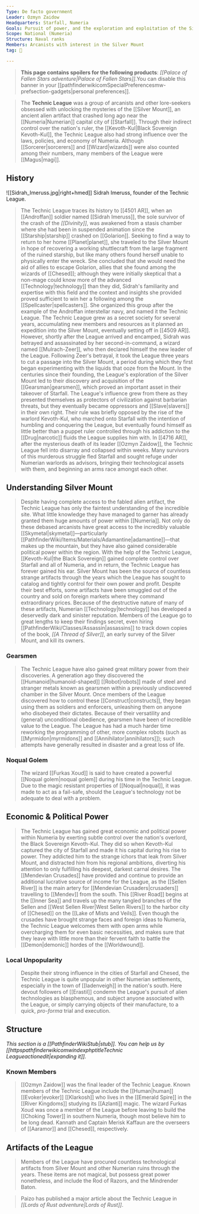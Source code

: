 ```yaml
---
Type: De facto government
Leader: Ozmyn Zaidow
Headquarters: Starfall, Numeria
Goals: Pursuit of power, and the exploration and exploitation of the Silver Mount
Scope: National (Numeria)
Structure: Naval ranks
Members: Arcanists with interest in the Silver Mount
tag: 👥

---
```


> **This page contains spoilers for the following products**: *[[Palace of Fallen Stars adventure|Palace of Fallen Stars]]*.You can disable this banner in your [[pathfinderwikicomSpecialPreferencesmw-prefsection-gadgets|personal preferences]].


> The **Technic League** was a group of arcanists and other lore-seekers obsessed with unlocking the mysteries of the [[Silver Mount]], an ancient alien artifact that crashed long ago near the [[Numeria|Numerian]] capital city of [[Starfall]]. Through their indirect control over the nation's ruler, the [[Kevoth-Kul|Black Sovereign Kevoth-Kul]], the Technic League also had strong influence over the laws, policies, and economy of Numeria. Although [[Sorcerer|sorcerers]] and [[Wizard|wizards]] were also counted among their numbers, many members of the League were [[Magus|magi]].



## History

![[Sidrah_Imeruss.jpg|right+hmed]] 
 Sidrah Imeruss, founder of the Technic League.
> The Technic League traces its history to [[4501 AR]], when an [[Androffan]] soldier named [[Sidrah Imeruss]], the sole survivor of the crash of the *[[Divinity]]*, was awakened from a stasis chamber where she had been in suspended animation since the [[Starship|starship]] crashed on [[Golarion]]. Seeking to find a way to return to her home [[Planet|planet]], she traveled to the Silver Mount in hope of recovering a working shuttlecraft from the large fragment of the ruined starship, but like many others found herself unable to physically enter the wreck. She concluded that she would need the aid of allies to escape Golarion, allies that she found among the wizards of [[Chesed]]; although they were initially skeptical that a non-mage could know more of the advanced [[Technology|technology]] than they did, Sidrah's familiarity and expertise with this field and the context and insights she provided proved sufficient to win her a following among the [[Spellcaster|spellcasters]]. She organized this group after the example of the Androffan interstellar navy, and named it the Technic League.
> The Technic League grew as a secret society for several years, accumulating new members and resources as it planned an expedition into the Silver Mount, eventually setting off in [[4509 AR]]. However, shortly after the League arrived and encamped, Sidrah was betrayed and assassinated by her second-in-command, a wizard named [[Mulrach-Zeer]], who then declared himself the new leader of the League.
> Following Zeer's betrayal, it took the League three years to cut a passage into the Silver Mount, a period during which they first began experimenting with the liquids that ooze from the Mount. In the centuries since their founding, the League's exploration of the Silver Mount led to their discovery and acquisition of the [[Gearsman|gearsmen]], which proved an important asset in their takeover of Starfall. The League's influence grew from there as they presented themselves as protectors of civilization against barbarian threats, but they eventually became oppressors and [[Slave|slavers]] in their own right. Their rule was briefly opposed by the rise of the warlord Kevoth-Kul, who marched onto Starfall with the intention of humbling and conquering the League, but eventually found himself as little better than a puppet ruler controlled through his addiction to the [[Drug|narcotic]] fluids the League supplies him with.
> In [[4716 AR]], after the mysterious death of its leader [[Ozmyn Zaidow]], the Technic League fell into disarray and collapsed within weeks. Many survivors of this murderous struggle fled Starfall and sought refuge under Numerian warlords as advisors, bringing their technological assets with them, and beginning an arms race amongst each other.


## Understanding Silver Mount

> Despite having complete access to the fabled alien artifact, the Technic League has only the faintest understanding of the incredible site. What little knowledge they have managed to garner has already granted them huge amounts of power within [[Numeria]]. Not only do these debased arcanists have great access to the incredibly valuable [[Skymetal|skymetal]]—particularly [[PathfinderWiki/Items/Materials/Adamantine|adamantine]]—that makes up the mountain, but they have also gained considerable political power within the region. With the help of the Technic League, [[Kevoth-Kul|the Black Sovereign]] gained complete control over Starfall and all of Numeria, and in return, the Technic League has forever gained his ear.
> Silver Mount has been the source of countless strange artifacts through the years which the League has sought to catalog and tightly control for their own power and profit. Despite their best efforts, some artifacts have been smuggled out of the country and sold on foreign markets where they command extraordinary prices. Because of the destructive nature of many of these artifacts, Numerian [[Technology|technology]] has developed a deservedly dark and sinister reputation.
> Members of the League go to great lengths to keep their findings secret, even hiring [[PathfinderWiki/Classes/Assassin|assassins]] to track down copies of the book, *[[A Thread of Silver]]*, an early survey of the Silver Mount, and kill its owners.


### Gearsmen

> The Technic League have also gained great military power from their discoveries. A generation ago they discovered the [[Humanoid|humanoid-shaped]] [[Robot|robots]] made of steel and stranger metals known as gearsmen within a previously undiscovered chamber in the Silver Mount. Once members of the League discovered how to control these [[Construct|constructs]], they began using them as soldiers and enforcers, unleashing them on anyone who disobeyed their dictates. Because of their versatility and (general) unconditional obedience, gearsmen have been of incredible value to the League. The League has had a much harder time reworking the programming of other, more complex robots (such as [[Myrmidon|myrmidons]] and [[Annihilator|annihilators]]); such attempts have generally resulted in disaster and a great loss of life.


### Noqual Golem

> The wizard [[Furkas Xoud]] is said to have created a powerful [[Noqual golem|noqual golem]] during his time in the Technic League. Due to the magic resistant properties of [[Noqual|noqual]], it was made to act as a fail-safe, should the League's technology not be adequate to deal with a problem.


## Economic & Political Power

> The Technic League has gained great economic and political power within Numeria by exerting subtle control over the nation's overlord, the Black Sovereign Kevoth-Kul. They did so when Kevoth-Kul captured the city of Starfall and made it his capital during his rise to power. They addicted him to the strange ichors that leak from Silver Mount, and distracted him from his regional ambitions, diverting his attention to only fulfilling his deepest, darkest carnal desires.
> The [[Mendevian Crusades]] have provided and continue to provide an additional lucrative source of income for the League, as the [[Sellen River]] is the main artery for [[Mendevian Crusaders|crusaders]] travelling to [[Mendev]] from the south. This [[River Road]] begins at the [[Inner Sea]] and travels up the many tangled branches of the Sellen and [[West Sellen River|West Sellen Rivers]] to the harbor city of [[Chesed]] on the [[Lake of Mists and Veils]]. Even though the crusades have brought strange faces and foreign ideas to Numeria, the Technic League welcomes them with open arms while overcharging them for even basic necessities, and makes sure that they leave with little more than their fervent faith to battle the [[Demon|demonic]] hordes of the [[Worldwound]].


### Local Unpopularity

> Despite their strong influence in the cities of Starfall and Chesed, the Technic League is quite unpopular in other Numerian settlements, especially in the town of [[Iadenveigh]] in the nation's south. Here devout followers of [[Erastil]] condemn the League's pursuit of alien technologies as blasphemous, and subject anyone associated with the League, or simply carrying objects of their manufacture, to a quick, *pro-forma* trial and execution.


## Structure



*This section is a [[PathfinderWikiStub|stub]]. You can help us by [[httpspathfinderwikicomwindexphptitleTechnic Leagueactionedit|expanding it]].*


### Known Members

> [[Ozmyn Zaidow]] was the final leader of the Technic League. Known members of the Technic League include the [[Human|human]] [[Evoker|evoker]] [[Klarkosh]] who lives in the [[Emerald Spire]] in the [[River Kingdoms]] studying its [[Azlanti]] magic. The wizard Furkas Xoud was once a member of the League before leaving to build the [[Choking Tower]] in southern Numeria, though most believe him to be long dead. Kannath and Captain Merisk Kaffaun are the overseers of [[Aaramor]] and [[Chesed]], respectively.


## Artifacts of the League

> Members of the League have procured countless technological artifacts from Silver Mount and other Numerian ruins through the years. These items are not magical, but possess great power nonetheless, and include the Rod of Razors, and the Mindrender Baton.


> Paizo has published a major article about the Technic League in *[[Lords of Rust adventure|Lords of Rust]]*.







